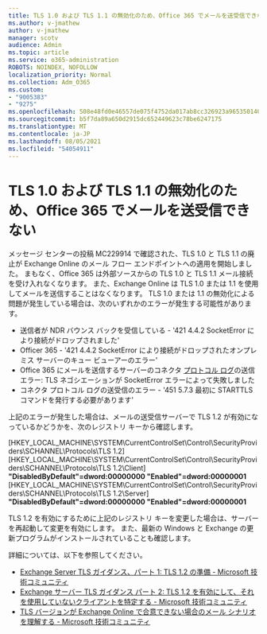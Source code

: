 ```yaml
---
title: TLS 1.0 および TLS 1.1 の無効化のため、Office 365 でメールを送受信できない
ms.author: v-jmathew
author: v-jmathew
manager: scotv
audience: Admin
ms.topic: article
ms.service: o365-administration
ROBOTS: NOINDEX, NOFOLLOW
localization_priority: Normal
ms.collection: Adm_O365
ms.custom:
- "9005383"
- "9275"
ms.openlocfilehash: 508e48fd0e46557de075f4752da017ab8cc326923a965350140e598f7f7cf557
ms.sourcegitcommit: b5f7da89a650d2915dc652449623c78be6247175
ms.translationtype: MT
ms.contentlocale: ja-JP
ms.lasthandoff: 08/05/2021
ms.locfileid: "54054911"
---
```

# <a name="unable-to-sendreceive-email-tofrom-office-365-because-of-the-tls-10-and-tls-11-disablement"></a>TLS 1.0 および TLS 1.1 の無効化のため、Office 365 でメールを送受信できない

メッセージ センターの投稿 MC229914 で確認された、TLS 1.0 と TLS 1.1 の廃止が Exchange Online のメール フロー エンドポイントへの適用を開始しました。 まもなく、Office 365 は外部ソースからの TLS 1.0 と TLS 1.1 メール接続を受け入れなくなります。 また、Exchange Online は TLS 1.0 または 1.1 を使用してメールを送信することはなくなります。 TLS 1.0 または 1.1 の無効化による問題が発生している場合は、次のいずれかのエラーが発生する可能性があります。

- 送信者が NDR バウンス バックを受信している - '421 4.4.2 SocketError により接続がドロップされました'
- Officer 365 - '421 4.4.2 SocketError により接続がドロップされたオンプレミス サーバーのキュー ビューアーのエラー'
- Office 365 にメールを送信するサーバーのコネクタ [プロトコル ログ](https://docs.microsoft.com/exchange/mail-flow/connectors/protocol-logging)の送信エラー: TLS ネゴシエーションが SocketError エラーによって失敗しました
- コネクタ プロトコル ログの送受信のエラー - '451 5.7.3 最初に STARTTLS コマンドを発行する必要があります'

上記のエラーが発生した場合は、メールの送受信サーバーで TLS 1.2 が有効になっているかどうかを、次のレジストリ キーから確認します。

[HKEY_LOCAL_MACHINE\SYSTEM\CurrentControlSet\Control\SecurityProviders\SCHANNEL\Protocols\TLS 1.2] [HKEY_LOCAL_MACHINE\SYSTEM\CurrentControlSet\Control\SecurityProviders\SCHANNEL\Protocols\TLS 1.2\Client] **"DisabledByDefault"=dword:00000000 "Enabled"=dword:00000001** [HKEY_LOCAL_MACHINE\SYSTEM\CurrentControlSet\Control\SecurityProviders\SCHANNEL\Protocols\TLS 1.2\Server] **"DisabledByDefault"=dword:00000000 "Enabled"=dword:00000001**

TLS 1.2 を有効にするために上記のレジストリ キーを変更した場合は、サーバーを再起動して変更を有効にします。 また、最新の Windows と Exchange の更新プログラムがインストールされていることも確認します。

詳細については、以下を参照してください。

- [Exchange Server TLS ガイダンス、パート 1: TLS 1.2 の準備 - Microsoft 技術コミュニティ](https://techcommunity.microsoft.com/t5/exchange-team-blog/exchange-server-tls-guidance-part-1-getting-ready-for-tls-1-2/ba-p/607649)
- [Exchange サーバー TLS ガイダンス パート 2: TLS 1.2 を有効にして、それを使用していないクライアントを特定する - Microsoft 技術コミュニティ](https://techcommunity.microsoft.com/t5/exchange-team-blog/exchange-server-tls-guidance-part-2-enabling-tls-1-2-and/ba-p/607761)
- [TLS バージョンが Exchange Online で合意できない場合のメール シナリオを理解する - Microsoft 技術コミュニティ](https://techcommunity.microsoft.com/t5/exchange-team-blog/understanding-email-scenarios-if-tls-versions-cannot-be-agreed/ba-p/2065089)
